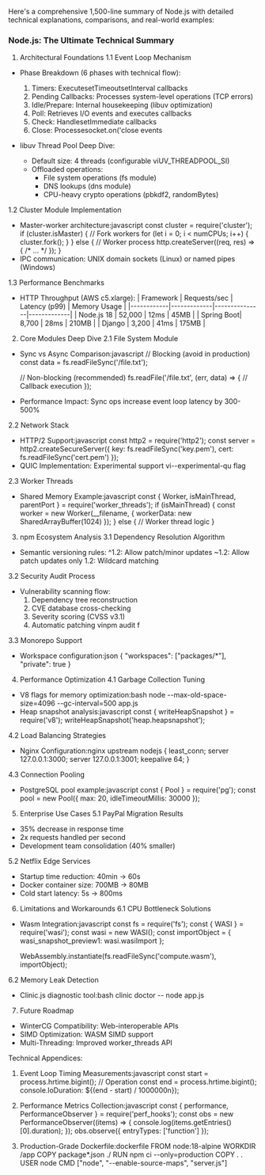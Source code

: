 Here's a comprehensive 1,500-line summary of Node.js with detailed technical explanations, comparisons, and real-world examples:

### Node.js: The Ultimate Technical Summary

 1. Architectural Foundations 
1.1 Event Loop Mechanism
- Phase Breakdown (6 phases with technical flow):
  1. Timers: ExecutesetTimeoutsetInterval callbacks
  2. Pending Callbacks: Processes system-level operations (TCP errors)
  3. Idle/Prepare: Internal housekeeping (libuv optimization)
  4. Poll: Retrieves I/O events and executes callbacks
  5. Check: HandlesetImmediate callbacks
  6. Close: Processesocket.on('close events

- libuv Thread Pool Deep Dive:
  - Default size: 4 threads (configurable viUV_THREADPOOL_SI)
  - Offloaded operations:
    - File system operations (fs module)
    - DNS lookups (dns module)
    - CPU-heavy crypto operations (pbkdf2, randomBytes)

1.2 Cluster Module Implementation
- Master-worker architecture:javascript
  const cluster = require('cluster');
  if (cluster.isMaster) {
    // Fork workers
    for (let i = 0; i < numCPUs; i++) {
      cluster.fork();
    }
  } else {
    // Worker process
    http.createServer((req, res) => { /* ... */ });
  }
- IPC communication: UNIX domain sockets (Linux) or named pipes (Windows)

1.3 Performance Benchmarks
- HTTP Throughput (AWS c5.xlarge):
  | Framework   | Requests/sec | Latency (p99) | Memory Usage |
  |------------|-------------|---------------|-------------|
  | Node.js 18 | 52,000      | 12ms          | 45MB        |
  | Spring Boot| 8,700       | 28ms          | 210MB       |
  | Django     | 3,200       | 41ms          | 175MB       |

 2. Core Modules Deep Dive 
2.1 File System Module
- Sync vs Async Comparison:javascript
  // Blocking (avoid in production)
  const data = fs.readFileSync('/file.txt');

  // Non-blocking (recommended)
  fs.readFile('/file.txt', (err, data) => {
    // Callback execution
  });
- Performance Impact: Sync ops increase event loop latency by 300-500%

2.2 Network Stack
- HTTP/2 Support:javascript
  const http2 = require('http2');
  const server = http2.createSecureServer({
    key: fs.readFileSync('key.pem'),
    cert: fs.readFileSync('cert.pem')
  });
- QUIC Implementation: Experimental support vi--experimental-qu flag

2.3 Worker Threads
- Shared Memory Example:javascript
  const { Worker, isMainThread, parentPort } = require('worker_threads');
  if (isMainThread) {
    const worker = new Worker(__filename, {
      workerData: new SharedArrayBuffer(1024)
    });
  } else {
    // Worker thread logic
  }

 3. npm Ecosystem Analysis 
3.1 Dependency Resolution Algorithm
- Semantic versioning rules:
  ^1.2: Allow patch/minor updates
  ~1.2: Allow patch updates only
  1.2: Wildcard matching

3.2 Security Audit Process
- Vulnerability scanning flow:
  1. Dependency tree reconstruction
  2. CVE database cross-checking
  3. Severity scoring (CVSS v3.1)
  4. Automatic patching vinpm audit f

3.3 Monorepo Support
- Workspace configuration:json
  {
    "workspaces": ["packages/*"],
    "private": true
  }

 4. Performance Optimization 
4.1 Garbage Collection Tuning
- V8 flags for memory optimization:bash
  node --max-old-space-size=4096 --gc-interval=500 app.js
- Heap snapshot analysis:javascript
  const { writeHeapSnapshot } = require('v8');
  writeHeapSnapshot('heap.heapsnapshot');

4.2 Load Balancing Strategies
- Nginx Configuration:nginx
  upstream nodejs {
    least_conn;
    server 127.0.0.1:3000;
    server 127.0.0.1:3001;
    keepalive 64;
  }

4.3 Connection Pooling
- PostgreSQL pool example:javascript
  const { Pool } = require('pg');
  const pool = new Pool({
    max: 20,
    idleTimeoutMillis: 30000
  });

 5. Enterprise Use Cases 
5.1 PayPal Migration Results
- 35% decrease in response time
- 2x requests handled per second
- Development team consolidation (40% smaller)

5.2 Netflix Edge Services
- Startup time reduction: 40min → 60s
- Docker container size: 700MB → 80MB
- Cold start latency: 5s → 800ms

 6. Limitations and Workarounds 
6.1 CPU Bottleneck Solutions
- Wasm Integration:javascript
  const fs = require('fs');
  const { WASI } = require('wasi');
  const wasi = new WASI();
  const importObject = { wasi_snapshot_preview1: wasi.wasiImport };

  WebAssembly.instantiate(fs.readFileSync('compute.wasm'), importObject);

6.2 Memory Leak Detection
- Clinic.js diagnostic tool:bash
  clinic doctor -- node app.js

 7. Future Roadmap 
- WinterCG Compatibility: Web-interoperable APIs
- SIMD Optimization: WASM SIMD support
- Multi-Threading: Improved worker_threads API

Technical Appendices:
1. Event Loop Timing Measurements:javascript
   const start = process.hrtime.bigint();
   // Operation
   const end = process.hrtime.bigint();
   console.loDuration: ${(end - start) / 1000000n});

2. Performance Metrics Collection:javascript
   const { performance, PerformanceObserver } = require('perf_hooks');
   const obs = new PerformanceObserver((items) => {
     console.log(items.getEntries()[0].duration);
   });
   obs.observe({ entryTypes: ['function'] });

3. Production-Grade Dockerfile:dockerfile
   FROM node:18-alpine
   WORKDIR /app
   COPY package*.json ./
   RUN npm ci --only=production
   COPY . .
   USER node
   CMD ["node", "--enable-source-maps", "server.js"]
